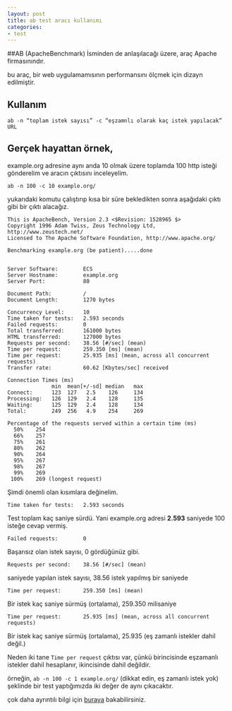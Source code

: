 ```yaml
---
layout: post
title: ab test aracı kullanımı
categories:
- test
---
```


##AB (ApacheBenchmark)
İsminden de anlaşılacağı üzere, araç Apache firmasınındır.

bu araç, bir web uygulamamısının performansını ölçmek için dizayn edilmiştir.

## Kullanım

    ab -n “toplam istek sayısı” -c “eşzamnlı olarak kaç istek yapılacak”  URL

## Gerçek hayattan örnek,
example.org adresine aynı anda 10 olmak üzere toplamda 100 http isteği gönderelim ve 
aracın çıktısını inceleyelim.

    ab -n 100 -c 10 example.org/

yukarıdaki komutu çalıştırıp kısa bir süre bekledikten sonra aşağıdaki çıktı gibi bir çıktı alacağız.

    This is ApacheBench, Version 2.3 <$Revision: 1528965 $>
    Copyright 1996 Adam Twiss, Zeus Technology Ltd, http://www.zeustech.net/
    Licensed to The Apache Software Foundation, http://www.apache.org/

    Benchmarking example.org (be patient).....done


    Server Software:        ECS
    Server Hostname:        example.org
    Server Port:            80

    Document Path:          /
    Document Length:        1270 bytes

    Concurrency Level:      10
    Time taken for tests:   2.593 seconds
    Failed requests:        0
    Total transferred:      161000 bytes
    HTML transferred:       127000 bytes
    Requests per second:    38.56 [#/sec] (mean)
    Time per request:       259.350 [ms] (mean)
    Time per request:       25.935 [ms] (mean, across all concurrent requests)
    Transfer rate:          60.62 [Kbytes/sec] received

    Connection Times (ms)
                  min  mean[+/-sd] median   max
    Connect:      123  127   2.5    126     134
    Processing:   126  129   2.4    128     135
    Waiting:      125  129   2.4    128     134
    Total:        249  256   4.9    254     269

    Percentage of the requests served within a certain time (ms)
      50%    254
      66%    257
      75%    261
      80%    262
      90%    264
      95%    267
      98%    267
      99%    269
     100%    269 (longest request)

Şimdi önemli olan kısımlara değinelim.

    Time taken for tests:   2.593 seconds

Test toplam kaç saniye sürdü. Yani example.org adresi **2.593** saniyede 100 isteğe cevap vermiş.

    Failed requests:        0

Başarısız olan istek sayısı, 0 gördüğünüz gibi.

    Requests per second:    38.56 [#/sec] (mean)

saniyede yapılan istek sayısı, 38.56 istek yapılmış bir saniyede

    Time per request:       259.350 [ms] (mean)

Bir istek kaç saniye sürmüş (ortalama), 259.350 milisaniye

    Time per request:       25.935 [ms] (mean, across all concurrent requests)

Bir istek kaç saniye sürmüş (ortalama), 25.935 (eş zamanlı istekler dahil değil.)

Neden iki tane `Time per request` çıktısı var, çünkü birincisinde eşzamanlı istekler dahil hesaplanır, ikincisinde dahil değildir.

örneğin, `ab -n 100 -c 1 example.org/` (dikkat edin, eş zamanlı istek yok) şeklinde bir test yaptığımızda iki değer de aynı çıkacaktır.


çok daha ayrıntılı bilgi için [buraya](http://httpd.apache.org/docs/2.2/programs/ab.html) bakabilirsiniz.